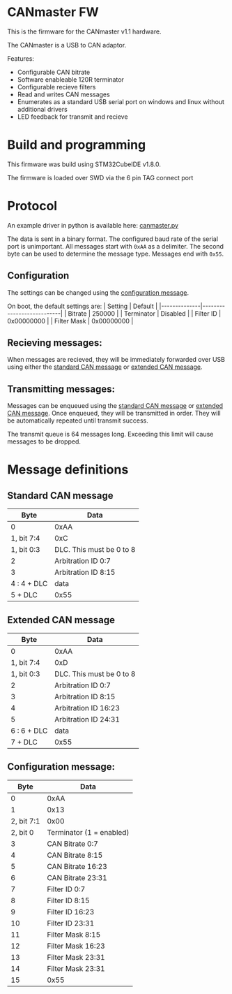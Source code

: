 # CANmaster FW

This is the firmware for the CANmaster v1.1 hardware.

The CANmaster is a USB to CAN adaptor.

Features:
 * Configurable CAN bitrate
 * Software enableable 120R terminator
 * Configurable recieve filters
 * Read and writes CAN messages
 * Enumerates as a standard USB serial port on windows and linux without additional drivers
 * LED feedback for transmit and recieve

# Build and programming
This firmware was build using STM32CubeIDE v1.8.0.

The firmware is loaded over SWD via the 6 pin TAG connect port

# Protocol

An example driver in python is available here: [canmaster.py](./Tests/canmaster.py)

The data is sent in a binary format. The configured baud rate of the serial port is unimportant. All messages start with `0xAA` as a delimiter. The second byte can be used to determine the message type. Messages end with `0x55`.

## Configuration
The settings can be changed using the [configuration message](#configuration-message).

On boot, the default settings are:
| Setting      | Default                   |
|--------------|---------------------------|
| Bitrate      | 250000                    |
| Terminator   | Disabled                  |
| Filter ID    | 0x00000000                |
| Filter Mask  | 0x00000000                |

## Recieving messages:
When messages are recieved, they will be immediately forwarded over USB using either the [standard CAN message](#standard-can-message) or [extended CAN message](#extended-can-message).

## Transmitting messages:
Messages can be enqueued using the [standard CAN message](#standard-can-message) or [extended CAN message](#extended-can-message). Once enqueued, they will be transmitted in order. They will be automatically repeated until transmit success.

The transmit queue is 64 messages long. Exceeding this limit will cause messages to be dropped.

# Message definitions

## Standard CAN message
| Byte         | Data                      |
|--------------|---------------------------|
|  0           | 0xAA                      |
|  1, bit 7:4  | 0xC                       |
|  1, bit 0:3  | DLC. This must be 0 to 8  |
|  2           | Arbitration ID  0:7       |
|  3           | Arbitration ID  8:15      |
|  4 : 4 + DLC | data                      |
|  5 + DLC     | 0x55                      |

## Extended CAN message
| Byte         | Data                      |
|--------------|---------------------------|
|  0           | 0xAA                      |
|  1, bit 7:4  | 0xD                       |
|  1, bit 0:3  | DLC. This must be 0 to 8  |
|  2           | Arbitration ID  0:7       |
|  3           | Arbitration ID  8:15      |
|  4           | Arbitration ID  16:23     |
|  5           | Arbitration ID  24:31     |
|  6 : 6 + DLC | data                      |
|  7 + DLC     | 0x55                      |

## Configuration message:
| Byte        | Data                      |
|-------------|---------------------------|
|  0          | 0xAA                      |
|  1          | 0x13                      |
|  2, bit 7:1 |  0x00                     |
|  2, bit 0   | Terminator (1 = enabled)  |
|  3          | CAN Bitrate     0:7       |
|  4          | CAN Bitrate     8:15      |
|  5          | CAN Bitrate     16:23     |
|  6          | CAN Bitrate     23:31     |
|  7          | Filter ID       0:7       |
|  8          | Filter ID       8:15      |
|  9          | Filter ID       16:23     |
|  10         | Filter ID       23:31     |
|  11         | Filter Mask     8:15      |
|  12         | Filter Mask     16:23     |
|  13         | Filter Mask     23:31     |
|  14         | Filter Mask     23:31     |
|  15         | 0x55                      |
